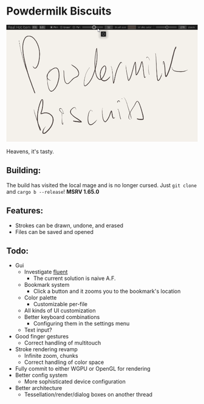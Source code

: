 # Powdermilk Biscuits

![Screenshot of the text "Powdermilk Biscuits" handwritten on a tablet using this program. The pen strokes are rendered with stroke weight corresponding to the pressure of the pen.](pmb.png)

Heavens, it's tasty.

## Building:

The build has visited the local mage and is no longer cursed. Just `git clone` and `cargo b --release`! **MSRV 1.65.0**

## Features:

- Strokes can be drawn, undone, and erased
- Files can be saved and opened

## Todo:

- Gui
  - Investigate [fluent](https://projectfluent.org/)
    - The current solution is naive A.F.
  - Bookmark system
    - Click a button and it zooms you to the bookmark's location
  - Color palette
    - Customizable per-file
  - All kinds of UI customization
  - Better keyboard combinations
    - Configuring them in the settings menu
  - Text input?
- Good finger gestures
  - Correct handling of multitouch
- Stroke rendering revamp
  - Infinite zoom, chunks
  - Correct handling of color space
- Fully commit to either WGPU or OpenGL for rendering
- Better config system
  - More sophisticated device configuration
- Better architecture
  - Tessellation/render/dialog boxes on another thread
